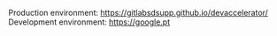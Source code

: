 Production environment: https://gitlabsdsupp.github.io/devaccelerator/
Development environment: https://google.pt
